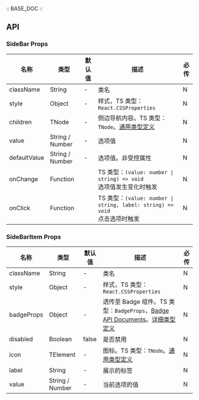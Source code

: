 :: BASE_DOC ::

## API

### SideBar Props

名称 | 类型 | 默认值 | 描述 | 必传
-- | -- | -- | -- | --
className | String | - | 类名 | N
style | Object | - | 样式，TS 类型：`React.CSSProperties` | N
children | TNode | - | 侧边导航内容。TS 类型：`TNode`。[通用类型定义](https://github.com/Tencent/tdesign-mobile-react/blob/develop/src/common.ts) | N
value | String / Number | - | 选项值 | N
defaultValue | String / Number | - | 选项值。非受控属性 | N
onChange | Function |  | TS 类型：`(value: number \| string) => void`<br/>选项值发生变化时触发 | N
onClick | Function |  | TS 类型：`(value: number \| string, label: string) => void`<br/>点击选项时触发 | N


### SideBarItem Props

名称 | 类型 | 默认值 | 描述 | 必传
-- | -- | -- | -- | --
className | String | - | 类名 | N
style | Object | - | 样式，TS 类型：`React.CSSProperties` | N
badgeProps | Object | - | 透传至 Badge 组件。TS 类型：`BadgeProps`，[Badge API Documents](./badge?tab=api)。[详细类型定义](https://github.com/Tencent/tdesign-mobile-react/tree/develop/src/side-bar/type.ts) | N
disabled | Boolean | false | 是否禁用 | N
icon | TElement | - | 图标。TS 类型：`TNode`。[通用类型定义](https://github.com/Tencent/tdesign-mobile-react/blob/develop/src/common.ts) | N
label | String | - | 展示的标签 | N
value | String / Number | - | 当前选项的值 | N
